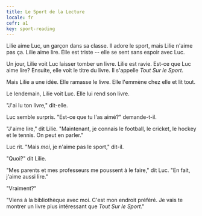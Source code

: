 ```yaml
---
title: Le Sport de la Lecture
locale: fr
cefr: a1
key: sport-reading
---
```


Lilie aime Luc, un garçon dans sa classe. Il adore le sport, mais Lilie n'aime pas ça. Lilie aime lire. Elle est triste -- elle se sent sans espoir avec Luc.

Un jour, Lilie voit Luc laisser tomber un livre. Lilie est ravie. Est-ce que Luc aime lire? Ensuite, elle voit le titre du livre. Il s'appelle *Tout Sur le Sport*.

Mais Lilie a une idée. Elle ramasse le livre. Elle l'emmène chez elle et lit tout.

Le lendemain, Lilie voit Luc. Elle lui rend son livre.

"J'ai lu ton livre," dit-elle.

Luc semble surpris. "Est-ce que tu l'as aimé?" demande-t-il.

"J'aime lire," dit Lilie. "Maintenant, je connais le football, le cricket, le hockey et le tennis. On peut en parler."

Luc rit. "Mais *moi*, je n'aime pas le sport," dit-il.

"Quoi?" dit Lilie.

"Mes parents et mes professeurs me poussent à le faire," dit Luc. "En fait, j'aime aussi lire."

"Vraiment?"

"Viens à la bibliothèque avec moi. C'est mon endroit préféré. Je vais te montrer un livre plus intéressant que *Tout Sur le Sport*."